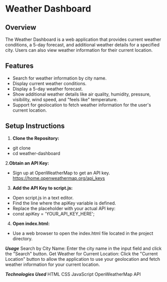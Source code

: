 # Weather Dashboard

## Overview
The Weather Dashboard is a web application that provides current weather conditions, a 5-day forecast, and additional weather details for a specified city. Users can also view weather information for their current location.

## Features
- Search for weather information by city name.
- Display current weather conditions.
- Display a 5-day weather forecast.
- Show additional weather details like air quality, humidity, pressure, visibility, wind speed, and "feels like" temperature.
- Support for geolocation to fetch weather information for the user's current location.

## Setup Instructions
1. **Clone the Repository:**
- git clone <repository-url>
- cd weather-dashboard

2.**Obtain an API Key:**
- Sign up at OpenWeatherMap to get an API key.
https://home.openweathermap.org/api_keys

3. **Add the API Key to script.js:**

- Open script.js in a text editor.
- Find the line where the apiKey variable is defined.
- Replace the placeholder with your actual API key:
- const apiKey = 'YOUR_API_KEY_HERE';


4. **Open index.html:**

- Use a web browser to open the index.html file located in the project directory.

***Usage***
Search by City Name:
Enter the city name in the input field and click the "Search" button.
Get Weather for Current Location:
Click the "Current Location" button to allow the application to use your geolocation and fetch weather information for your current location.

***Technologies Used***
HTML
CSS
JavaScript
OpenWeatherMap API
